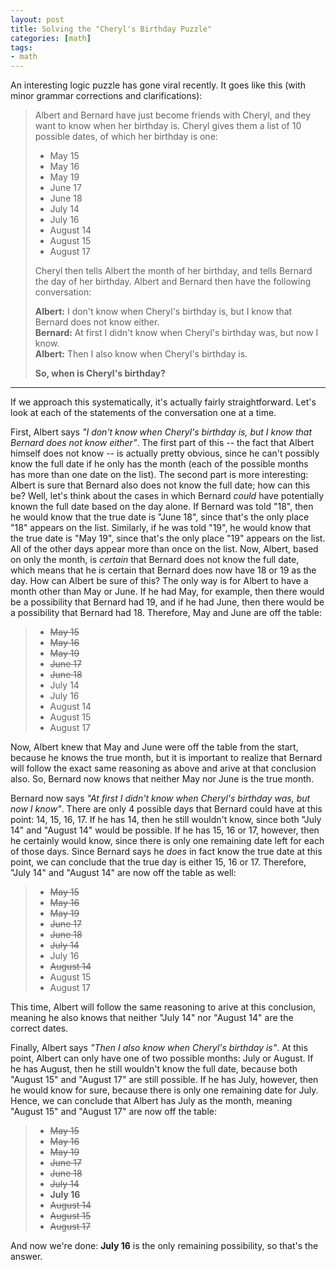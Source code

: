 ```yaml
---
layout: post
title: Solving the "Cheryl's Birthday Puzzle"
categories: [math]
tags:
- math
---
```


An interesting logic puzzle has gone viral recently. It goes like this (with minor grammar corrections and clarifications):

> Albert and Bernard have just become friends with Cheryl, and they want to know when her birthday is. Cheryl gives them a list of 10 possible dates, of which her birthday is one:
>
> - May 15
> - May 16
> - May 19
> - June 17
> - June 18
> - July 14
> - July 16
> - August 14
> - August 15
> - August 17
>
> Cheryl then tells Albert the month of her birthday, and tells Bernard the day of her birthday. Albert and Bernard then have the following conversation:
>
> **Albert:** I don't know when Cheryl's birthday is, but I know that Bernard does not know either. <br />
> **Bernard:** At first I didn't know when Cheryl's birthday was, but now I know. <br />
> **Albert:** Then I also know when Cheryl's birthday is.
>
> **So, when is Cheryl's birthday?**

---

If we approach this systematically, it's actually fairly straightforward. Let's look at each of the statements of the conversation one at a time.

First, Albert says *"I don't know when Cheryl's birthday is, but I know that Bernard does not know either"*. The first part of this -- the fact that Albert himself does not know -- is actually pretty obvious, since he can't possibly know the full date if he only has the month (each of the possible months has more than one date on the list). The second part is more interesting: Albert is sure that Bernard also does not know the full date; how can this be? Well, let's think about the cases in which Bernard *could* have potentially known the full date based on the day alone. If Bernard was told "18", then he would know that the true date is "June 18", since that's the only place "18" appears on the list. Similarly, if he was told "19", he would know that the true date is "May 19", since that's the only place "19" appears on the list. All of the other days appear more than once on the list. Now, Albert, based on only the month, is *certain* that Bernard does not know the full date, which means that he is certain that Bernard does now have 18 or 19 as the day. How can Albert be sure of this? The only way is for Albert to have a month other than May or June. If he had May, for example, then there would be a possibility that Bernard had 19, and if he had June, then there would be a possibility that Bernard had 18. Therefore, May and June are off the table:

> - <s>May 15</s>
> - <s>May 16</s>
> - <s>May 19</s>
> - <s>June 17</s>
> - <s>June 18</s>
> - July 14
> - July 16
> - August 14
> - August 15
> - August 17

Now, Albert knew that May and June were off the table from the start, because he knows the true month, but it is important to realize that Bernard will follow the exact same reasoning as above and arive at that conclusion also. So, Bernard now knows that neither May nor June is the true month.

Bernard now says *"At first I didn't know when Cheryl's birthday was, but now I know"*. There are only 4 possible days that Bernard could have at this point: 14, 15, 16, 17. If he has 14, then he still wouldn't know, since both "July 14" and "August 14" would be possible. If he has 15, 16 or 17, however, then he certainly would know, since there is only one remaining date left for each of those days. Since Bernard says he *does* in fact know the true date at this point, we can conclude that the true day is either 15, 16 or 17. Therefore, "July 14" and "August 14" are now off the table as well:

> - <s>May 15</s>
> - <s>May 16</s>
> - <s>May 19</s>
> - <s>June 17</s>
> - <s>June 18</s>
> - <s>July 14</s>
> - July 16
> - <s>August 14</s>
> - August 15
> - August 17

This time, Albert will follow the same reasoning to arive at this conclusion, meaning he also knows that neither "July 14" nor "August 14" are the correct dates.

Finally, Albert says *"Then I also know when Cheryl's birthday is"*. At this point, Albert can only have one of two possible months: July or August. If he has August, then he still wouldn't know the full date, because both "August 15" and "August 17" are still possible. If he has July, however, then he would know for sure, because there is only one remaining date for July. Hence, we can conclude that Albert has July as the month, meaning "August 15" and "August 17" are now off the table:

> - <s>May 15</s>
> - <s>May 16</s>
> - <s>May 19</s>
> - <s>June 17</s>
> - <s>June 18</s>
> - <s>July 14</s>
> - **July 16**
> - <s>August 14</s>
> - <s>August 15</s>
> - <s>August 17</s>

And now we're done: **July 16** is the only remaining possibility, so that's the answer.
